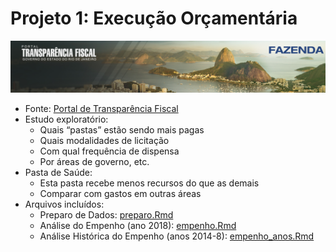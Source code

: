 Projeto 1: Execução Orçamentária
================

![](pics/transparencia_fiscal.png)<!-- -->

  - Fonte: [Portal de Transparência
    Fiscal](http://www.transparencia.rj.gov.br/transparencia/faces/OrcamentoTematico/despesa)
  - Estudo exploratório:
      - Quais “pastas” estão sendo mais pagas
      - Quais modalidades de licitação
      - Com qual frequência de dispensa
      - Por áreas de governo, etc.
  - Pasta de Saúde:
      - Esta pasta recebe menos recursos do que as demais
      - Comparar com gastos em outras áreas
  - Arquivos incluídos:
      - Preparo de Dados: [preparo.Rmd](preparo.md)
      - Análise do Empenho (ano 2018): [empenho.Rmd](empenho.md)
      - Análise Histórica do Empenho (anos 2014-8):
        [empenho\_anos.Rmd](empenho_anos.md)
